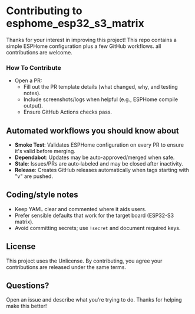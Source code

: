 # Contributing to esphome_esp32_s3_matrix

Thanks for your interest in improving this project! This repo contains a simple ESPHome configuration plus a few GitHub workflows. all contributions are welcome.


### How To Contribute

- Open a PR:
  - Fill out the PR template details (what changed, why, and testing notes).
  - Include screenshots/logs when helpful (e.g., ESPHome compile output).
  - Ensure GitHub Actions checks pass.

## Automated workflows you should know about

- **Smoke Test**: Validates ESPHome configuration on every PR to ensure it's valid before merging.
- **Dependabot**: Updates may be auto-approved/merged when safe.
- **Stale**: Issues/PRs are auto‑labeled and may be closed after inactivity.
- **Release**: Creates GitHub releases automatically when tags starting with "v" are pushed.

## Coding/style notes

- Keep YAML clear and commented where it aids users.
- Prefer sensible defaults that work for the target board (ESP32-S3 matrix).
- Avoid committing secrets; use `!secret` and document required keys.

## License

This project uses the Unlicense. By contributing, you agree your contributions are released under the same terms.

## Questions?

Open an issue and describe what you’re trying to do. Thanks for helping make this better!
